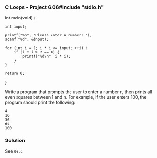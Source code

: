 ### C Loops - Project 6.06#include "stdio.h"

int main(void) {

    int input;
    
    printf("%s", "Please enter a number: ");
    scanf("%d", &input);

    for (int i = 1; i * i <= input; ++i) {
        if (i * i % 2 == 0) {
            printf("%d\n", i * i);
        }
    }

    return 0;
}


Write a program that prompts the user to enter a number n, then prints all even squares between 1 and n.
For example, if the user enters 100, the program should print the following:

```
4
16
36
64
100
```

### Solution

See ```06.c```
